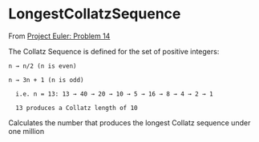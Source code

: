 # LongestCollatzSequence

From [Project Euler: Problem 14](https://projecteuler.net/problem=14)

The Collatz Sequence is defined for the set of positive integers:

    n → n/2 (n is even)

    n → 3n + 1 (n is odd)

      i.e. n = 13: 13 → 40 → 20 → 10 → 5 → 16 → 8 → 4 → 2 → 1

      13 produces a Collatz length of 10

Calculates the number that produces the longest Collatz sequence under one million
